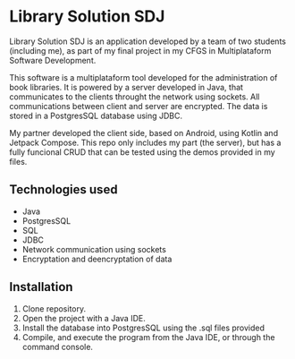 # Library Solution SDJ
Library Solution SDJ is an application developed by a team of two students (including me), as part of my final project in my CFGS in Multiplataform Software Development.

This software is a multiplataform tool developed for the administration of book libraries. It is powered by a server developed in Java, that communicates to the clients throught the network using sockets. All communications between client and server are encrypted. The data is stored in a PostgresSQL database using JDBC.

My partner developed the client side, based on Android, using Kotlin and Jetpack Compose. This repo only includes my part (the server), but has a fully funcional CRUD that can be tested using the demos provided in my files.

## Technologies used
- Java
- PostgresSQL
- SQL
- JDBC
- Network communication using sockets
- Encryptation and deencryptation of data

## Installation
1. Clone repository.
2. Open the project with a Java IDE.
3. Install the database into PostgresSQL using the .sql files provided
4. Compile, and execute the program from the Java IDE, or through the command console.
